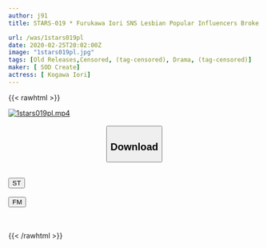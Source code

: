 ```yaml
---
author: j91
title: STARS-019 * Furukawa Iori SNS Lesbian Popular Influencers Broke Happy Days In Sticky Sticky Followers

url: /was/1stars019pl
date: 2020-02-25T20:02:00Z
image: "1stars019pl.jpg"
tags: [Old Releases,Censored, (tag-censored), Drama, (tag-censored)]
maker: [ SOD Create]
actress: [ Kogawa Iori]
---
```



{{< rawhtml >}}

<div class="video" data-videoid="eYorRmdD06UYRPl">
    <a href="javascript:;">
        <img src="/was/1stars019pl/1stars019pl.jpg" width="WIDTH" height="HEIGHT" alt="1stars019pl.mp4" loading="lazy">
    </a>
</div>

<script type="text/javascript" src="https://j91.asia/asset/on-demand-st.js"></script>

<br>
  <link rel="stylesheet" href="https://j91.asia/asset/bs5.css">
  
  <center>
  <button class="btn btn-primary" type="button" data-bs-toggle="collapse" data-bs-target=".multi-collapse" aria-expanded="false" aria-controls="multiCollapseExample1 multiCollapseExample2"><h2>Download</h2></button></center>
</p>
<div class="row">
  <div class="col">
    <div class="collapse multi-collapse" id="multiCollapseExample1">
      <div class="card card-body">
	      	      <br>
<div class="buttons">  
<a href="https://streamtape.to/v/eYorRmdD06UYRPl" target="_blank"><button class="btn-hover color-3"><i class="fa fa-download"></i> ST</button></a></div>
    </div>
  </div>
</div>
  <div class="col">
    <div class="collapse multi-collapse" id="multiCollapseExample2">
      <div class="card card-body">
	      <br>
<div class="buttons">
    <a href="https://filemoon.sx/d/xb5zgkb0gs3c" target="_blank"><button class="btn-hover color-8"><i class="fa fa-download"></i> FM</button></a></div>
<br><br>
      </div>
    </div>
  </div>
</div>

{{< /rawhtml >}}